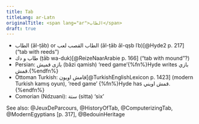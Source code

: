 ```yaml
---
title: Tab
titleLang: ar-Latn
originalTitle: <span lang="ar">الطاب</span>
draft: true
---
```


- <span lang="ar">الطاب</span> (<span lang="ar-Latn">āl-ṭāb</span>) or <span lang="ar">الطاب القصب لعب</span> (<span lang="ar-Latn">āl-ṭāb āl-qṣb lʿb</span>)[@Hyde2 p. 217] (“tab with reeds”)
- <span lang="ar">طاب و دك</span> (<span lang="ar-Latn">ṭāb wa-duk</span>)[@ReizeNaarArabie p. 166] (“tab with mound”?)
- Persian: <span lang="fa">بازی قمیش</span> (<span lang="fa-Latn">bâzi qamish</span>) ‘reed game’{%fn%}Hyde writes <span lang="fa">بازي قمش</span>.{%endfn%}
- Ottoman Turkish: <span lang="ota" class="aka">قامش اویون</span>[@TurkishEnglishLexicon p. 1423] (modern Turkish <span lang="tr" class="aka">kamış oyun</span>), ‘reed game’ {%fn%}Hyde has <span lang="ota">قمش اويني</span>.{%endfn%}
- Comorian (Ndzuani): <span lang="wni-Arab" class="aka">ستة</span> (<span lang="wni-Latn" class="aka">sitta</span>) ‘six’


See also: @JeuxDeParcours, @HistoryOfTab, @ComputerizingTab, @ModernEgyptians [p. 317], @BedouinHeritage
